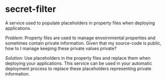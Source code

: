 # secret-filter

A service used to populate placeholders in property files when deploying applications.

*Problem*: Property files are used to manage envoirnmental properties and sometimes contain private information. Given that my source-code is public, how to I manage keeping these private values private?

*Solution*: Use placeholders in the property files and replace them when deploying your applications. This service can be used in your automatic deployment process to replace these placeholders representing private information.
